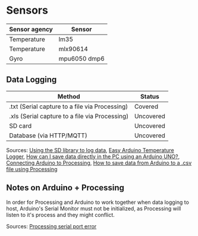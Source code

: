 # Sensors

| Sensor agency | Sensor       |
| ------------- | ------------ |
| Temperature   | lm35         |
| Temperature   | mlx90614     |
| Gyro          | mpu6050 dmp6 |

## Data Logging

| Method                                         | Status    |
| ---------------------------------------------- | --------- |
| .txt (Serial capture to a file via Processing) | Covered   |
| .xls (Serial capture to a file via Processing) | Uncovered |
| SD card                                        | Uncovered |
| Database (via HTTP/MQTT)                       | Uncovered |

Sources: [Using the SD library to log data](https://www.arduino.cc/en/Tutorial/Datalogger), [Easy Arduino Temperature Logger](http://henrysbench.capnfatz.com/henrys-bench/arduino-projects-tips-and-more/easy-arduino-temperature-logger/), [How can I save data directly in the PC using an Arduino UNO?](https://www.researchgate.net/post/How_can_I_save_data_directly_in_the_pc_using_an_Arduino_UNO), [Connecting Arduino to Processing](https://learn.sparkfun.com/tutorials/connecting-arduino-to-processing/all),
[How to save data from Arduino to a .csv file using Processing](https://www.hackerscapes.com/2014/11/how-to-save-data-from-arduino-to-a-csv-file-using-processing/)

## Notes on Arduino + Processing

In order for Processing and Arduino to work together when data logging to host, Arduino's Serial Monitor must not be initialized, as Processing will listen to it's process and they might conflict.

Sources: [Processing serial port error](https://stackoverflow.com/questions/25569040/processing-serial-port-error)
